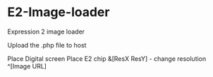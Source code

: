# E2-Image-loader
Expression 2 image loader

Upload the .php file to host

Place Digital screen
Place E2 chip
&[ResX ResY] - change resolution
^[Image URL]

